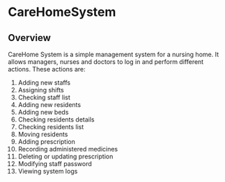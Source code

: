 # CareHomeSystem

## Overview
CareHome System is a simple management system for a nursing home. It allows managers, nurses and doctors to log in and 
perform different actions. These actions are:
1. Adding new staffs
2. Assigning shifts
3. Checking staff list
4. Adding new residents
5. Adding new beds
6. Checking residents details
7. Checking residents list
8. Moving residents
9. Adding prescription
10. Recording administered medicines
11. Deleting or updating prescription
12. Modifying staff password
13. Viewing system logs
